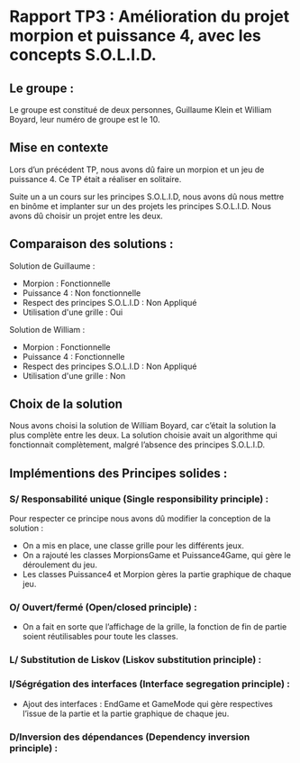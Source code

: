 # Rapport TP3 : Amélioration du projet morpion et puissance 4, avec les concepts S.O.L.I.D.


## Le groupe :
Le groupe est constitué de deux personnes, Guillaume Klein et William Boyard, leur numéro de groupe est le 10.


## Mise en contexte

Lors d’un précédent TP, nous avons dû faire un morpion et un jeu de puissance 4. Ce TP était a réaliser en solitaire.

Suite un a un cours sur les principes S.O.L.I.D, nous avons dû nous mettre en binôme et implanter sur un des projets les principes S.O.L.I.D. Nous avons dû choisir un projet entre les deux.

## Comparaison des solutions :
Solution de Guillaume : 
 - Morpion : Fonctionnelle
 - Puissance 4 : Non fonctionnelle
 - Respect des principes S.O.L.I.D : Non Appliqué
 - Utilisation d'une grille : Oui

Solution de William : 
  - Morpion : Fonctionnelle
 - Puissance 4 : Fonctionnelle
 - Respect des principes S.O.L.I.D : Non Appliqué
 - Utilisation d'une grille : Non

## Choix de la solution

Nous avons choisi la solution de William Boyard, car c’était la solution la plus complète entre les deux. La solution choisie avait un algorithme qui fonctionnait complètement, malgré l’absence des principes S.O.L.I.D.

## Implémentions des Principes solides :

### S/ Responsabilité unique (Single responsibility principle) :

Pour respecter ce principe nous avons dû modifier la conception de la solution :

 - On a mis en place, une classe grille pour les différents jeux. 
 - On a rajouté les classes MorpionsGame et Puissance4Game, qui gère le déroulement du jeu.
 - Les classes Puissance4 et Morpion gères la partie graphique de chaque jeu.

### O/ Ouvert/fermé (Open/closed principle) :

 - On a fait en sorte que l’affichage de la grille, la fonction de fin de partie soient réutilisables pour toute les classes.
### L/ Substitution de Liskov (Liskov substitution principle) :
### I/Ségrégation des interfaces (Interface segregation principle) :
 - Ajout des interfaces : EndGame et GameMode qui gère respectives l’issue de la partie et la partie graphique de chaque jeu.
### D/Inversion des dépendances (Dependency inversion principle) :
